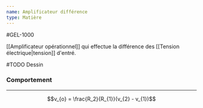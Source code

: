 ```yaml
---
name: Amplificateur différence
type: Matière
---
```

#GEL-1000 

[[Amplificateur opérationnel]] qui effectue la différence des [[Tension électrique|tension]] d'entré.

#TODO Dessin

### Comportement
---
$$v_{o} = \frac{R_2}{R_{1}}(v_{2} - v_{1})$$ 